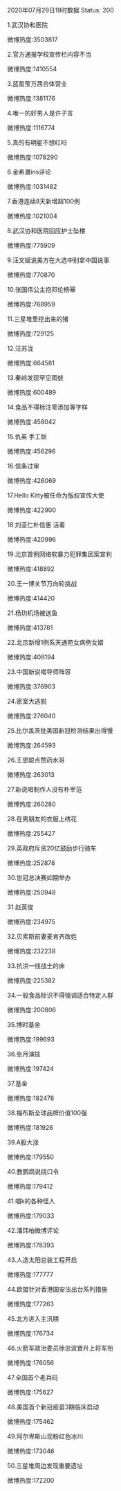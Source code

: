 2020年07月29日19时数据
Status: 200

1.武汉协和医院

微博热度:3503817

2.官方通报学校宣传栏内容不当

微博热度:1410554

3.蓝盈莹万茜合体营业

微博热度:1381176

4.唯一的好男人是许子言

微博热度:1116774

5.真的有明星不想红吗

微博热度:1078290

6.金希澈ins评论

微博热度:1031482

7.香港连续8天新增超100例

微博热度:1021004

8.武汉协和医院回应护士坠楼

微博热度:775909

9.汪文斌说美方在大选中别拿中国说事

微博热度:770870

10.张国伟公主抱邓伦杨幂

微博热度:768959

11.三星堆里挖出来的猪

微博热度:729125

12.汪苏泷

微博热度:664581

13.秦岭发现罕见雨蛙

微博热度:600489

14.食品不得标注零添加等字样

微博热度:458042

15.仇英 手工耿

微博热度:456296

16.信条过审

微博热度:426069

17.Hello Kitty被任命为版权宣传大使

微博热度:422900

18.刘亚仁朴信惠 活着

微博热度:420996

19.北京首例网络软暴力犯罪集团案宣判

微博热度:418892

20.王一博关节万向轮挑战

微博热度:414420

21.杨玏机场被送鱼

微博热度:413781

22.北京新增1例系天通苑女病例女婿

微博热度:408194

23.中国新说唱导师阵容

微博热度:376903

24.密室大逃脱

微博热度:276040

25.比尔盖茨批美国新冠检测结果出得慢

微博热度:264593

26.王思聪点赞药水哥

微博热度:263013

27.新说唱制作人没有朴宰范

微博热度:260280

28.在男朋友的衣服上绣花

微博热度:255427

29.英政府斥资20亿鼓励步行骑车

微博热度:252878

30.世冠总决赛如期举办

微博热度:250948

31.赵英俊

微博热度:234975

32.贝索斯前妻麦肯齐改姓

微博热度:232238

33.抗洪一线战士的床

微博热度:225382

34.一般食品标识不得强调适合特定人群

微博热度:200806

35.博时基金

微博热度:199693

36.张月演技

微博热度:197424

37.基金

微博热度:182478

38.福布斯全球品牌价值100强

微博热度:181926

39.A股大涨

微博热度:179550

40.教鹦鹉说绕口令

微博热度:179412

41.唱k的各种怪人

微博热度:179033

42.潘玮柏微博评论

微博热度:178393

43.人造太阳总装工程开启

微博热度:177777

44.欧盟针对香港国安法出台系列措施

微博热度:177263

45.北方进入主汛期

微博热度:176734

46.火箭军政治委员徐忠波晋升上将军衔

微博热度:176056

47.全国首个老兵码

微博热度:175627

48.美国首个新冠疫苗3期临床启动

微博热度:175462

49.阿尔卑斯山现粉红色冰川

微博热度:173046

50.三星堆周边发现重要遗址

微博热度:172200

